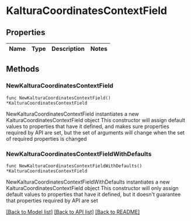 # KalturaCoordinatesContextField

## Properties

Name | Type | Description | Notes
------------ | ------------- | ------------- | -------------

## Methods

### NewKalturaCoordinatesContextField

`func NewKalturaCoordinatesContextField() *KalturaCoordinatesContextField`

NewKalturaCoordinatesContextField instantiates a new KalturaCoordinatesContextField object
This constructor will assign default values to properties that have it defined,
and makes sure properties required by API are set, but the set of arguments
will change when the set of required properties is changed

### NewKalturaCoordinatesContextFieldWithDefaults

`func NewKalturaCoordinatesContextFieldWithDefaults() *KalturaCoordinatesContextField`

NewKalturaCoordinatesContextFieldWithDefaults instantiates a new KalturaCoordinatesContextField object
This constructor will only assign default values to properties that have it defined,
but it doesn't guarantee that properties required by API are set


[[Back to Model list]](../README.md#documentation-for-models) [[Back to API list]](../README.md#documentation-for-api-endpoints) [[Back to README]](../README.md)


